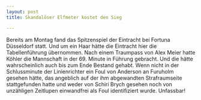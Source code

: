 ```yaml
---
layout: post
title: Skandalöser Elfmeter kostet den Sieg

---
```


Bereits am Montag fand das Spitzenspiel der Eintracht bei Fortuna Düsseldorf statt. Und um ein Haar hätte die Eintracht hier die Tabellenführung übernommen. Nach einem Traumpass von Alex Meier hatte Köhler die Mannschaft in der 69. Minute in Führung gebracht. Und die hätte wahrscheinlich auch bis zum Ende Bestand gehabt. Wenn nicht in der Schlussminute der Linienrichter ein Foul von Anderson an Furuholm gesehen hätte, das angeblich auf der ihm abgewandten Strafraumseite stattgefunden hatte und weder von Schiri Brych gesehen noch von unzähligen Zeitlupen einwandfrei als Foul identifiziert wurde. Unfassbar! 


